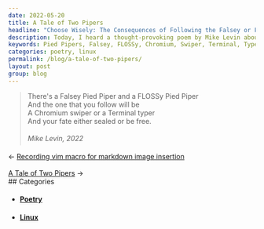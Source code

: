 ```yaml
---
date: 2022-05-20
title: A Tale of Two Pipers
headline: "Choose Wisely: The Consequences of Following the Falsey or FLOSSy Pied Pipers"
description: Today, I heard a thought-provoking poem by Mike Levin about the two types of Pied Pipers - the Falsey and the FLOSSy - and the consequences of choosing which one to follow. It could be a Chromium swiper or a Terminal typer, and it will decide whether you are sealed or free. I invite you to read my blog post to learn more about this fascinating poem.
keywords: Pied Pipers, Falsey, FLOSSy, Chromium, Swiper, Terminal, Typer, Sealed, Free, Mike Levin, Poem, Fate, Outcome
categories: poetry, linux
permalink: /blog/a-tale-of-two-pipers/
layout: post
group: blog
---
```



> There's a Falsey Pied Piper and a FLOSSy Pied Piper<br />
> And the one that you follow will be<br />
> A Chromium swiper or a Terminal typer<br />
> And your fate either sealed or be free.<br />
> <br />
> <cite>&#151;Mike Levin, 2022<br />


<div class="arrow-links"><div class="post-nav-prev"><span class="arrow">&larr;&nbsp;</span><a href="/blog/recording-vim-macro-for-markdown-image-insertion/">Recording vim macro for markdown image insertion</a></div> &nbsp; <div class="post-nav-next"><a href="/blog/a-tale-of-two-pipers/">A Tale of Two Pipers</a><span class="arrow">&nbsp;&rarr;</span></div></div>
## Categories

<ul>
<li><h4><a href='/poetry/'>Poetry</a></h4></li>
<li><h4><a href='/linux/'>Linux</a></h4></li></ul>